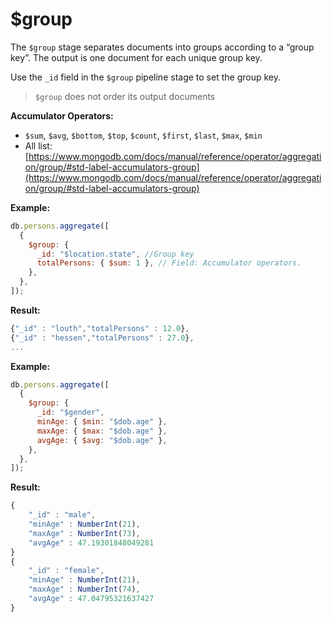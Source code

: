 # $group

The `$group` stage separates documents into groups according to a “group key”. The output is one document for each unique group key.

Use the `_id` field in the `$group` pipeline stage to set the group key.

> `$group` does not order its output documents
> 

**Accumulator Operators:**

- `$sum`, `$avg`, `$bottom`, `$top`, `$count`, `$first`, `$last`, `$max`, `$min`
- All list: [https://www.mongodb.com/docs/manual/reference/operator/aggregation/group/#std-label-accumulators-group](https://www.mongodb.com/docs/manual/reference/operator/aggregation/group/#std-label-accumulators-group)

**Example:**

```jsx
db.persons.aggregate([
  {
    $group: {
      _id: "$location.state", //Group key
      totalPersons: { $sum: 1 }, // Field: Accumulator operators.
    },
  },
]);
```

**Result:**

```jsx
{"_id" : "louth","totalPersons" : 12.0},
{"_id" : "hessen","totalPersons" : 27.0},
...
```

**Example:**

```jsx
db.persons.aggregate([
  {
    $group: {
      _id: "$gender",
      minAge: { $min: "$dob.age" },
      maxAge: { $max: "$dob.age" },
      avgAge: { $avg: "$dob.age" },
    },
  },
]);
```

**Result:**

```jsx
{
    "_id" : "male",
    "minAge" : NumberInt(21),
    "maxAge" : NumberInt(73),
    "avgAge" : 47.19301848049281
}
{
    "_id" : "female",
    "minAge" : NumberInt(21),
    "maxAge" : NumberInt(74),
    "avgAge" : 47.04795321637427
}
```